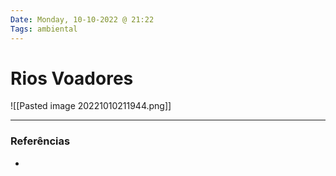 ```yaml
---
Date: Monday, 10-10-2022 @ 21:22
Tags: ambiental
---
```

# Rios Voadores
![[Pasted image 20221010211944.png]]



---
### Referências
- 